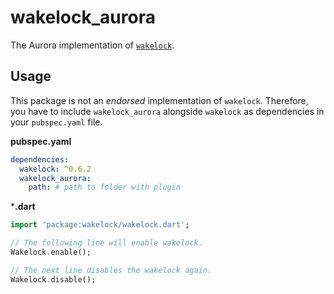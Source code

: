 # wakelock_aurora

The Aurora implementation of [`wakelock`](https://pub.dev/packages/wakelock).

## Usage
This package is not an _endorsed_ implementation of `wakelock`. 
Therefore, you have to include `wakelock_aurora` alongside `wakelock` as dependencies in your `pubspec.yaml` file.

**pubspec.yaml**

```yaml
dependencies:
  wakelock: ^0.6.2
  wakelock_aurora:
    path: # path to folder with plugin
```

***.dart**

```dart
import 'package:wakelock/wakelock.dart';

// The following line will enable wakelock.
Wakelock.enable();

// The next line disables the wakelock again.
Wakelock.disable();
```
